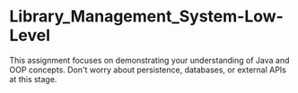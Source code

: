# Library_Management_System-Low-Level
This assignment focuses on demonstrating your understanding of Java and OOP concepts. Don't worry about persistence, databases, or external APIs at this stage.
